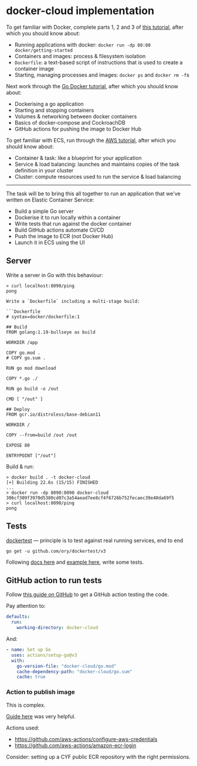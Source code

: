 # docker-cloud implementation

To get familiar with Docker, complete parts 1, 2 and 3 of [this tutorial](https://docs.docker.com/get-started/), after which you should know about:

- Running applications with docker: `docker run -dp 80:80 docker/getting-started`
- Containers and images: process & filesystem isolation
- `Dockerfile`: a text-based script of instructions that is used to create a container image
- Starting, managing processes and images: `docker ps` and `docker rm -f`s

Next work through the [Go Docker tutorial](https://docs.docker.com/language/golang/), after which you should know about:

- Dockerising a go application
- Starting and stopping containers
- Volumes & networking between docker containers
- Basics of docker-compose and CockroachDB
- GitHub actions for pushing the image to Docker Hub

To get familiar with ECS, run through the [AWS tutorial](https://aws.amazon.com/getting-started/hands-on/deploy-docker-containers/), after which you should know about:

- Container & task: like a blueprint for your application
- Service & load balancing: launches and maintains copies of the task definition in your cluster
- Cluster: compute resources used to run the service & load balancing

---

The task will be to bring this all together to run an application that we've written on Elastic Container Service:

- Build a simple Go server
- Dockerise it to run locally within a container
- Write tests that run against the docker container
- Build GitHub actions automate CI/CD
- Push the image to ECR (not Docker Hub)
- Launch it in ECS using the UI

## Server

Write a server in Go with this behaviour:

```console
> curl localhost:8090/ping
pong

Write a `Dockerfile` including a multi-stage build:

```Dockerfile
# syntax=docker/dockerfile:1

## Build
FROM golang:1.19-bullseye as build

WORKDIR /app

COPY go.mod .
# COPY go.sum .

RUN go mod download

COPY *.go ./

RUN go build -o /out

CMD [ "/out" ]

## Deploy
FROM gcr.io/distroless/base-debian11

WORKDIR /

COPY --from=build /out /out

EXPOSE 80

ENTRYPOINT ["/out"]
```

Build & run:

```console
> docker build . -t docker-cloud
[+] Building 22.6s (15/15) FINISHED
...
> docker run -dp 8090:8090 docker-cloud
306cf309f3970d5380cd07c3a54aead7ee8cf4f6726b752fecaec39e40da69f5
> curl localhost:8090/ping
pong
```

## Tests

[dockertest](https://github.com/ory/dockertest) — principle is to test against real running services, end to end

```console
go get -u github.com/ory/dockertest/v3
```

Following [docs here](https://github.com/ory/dockertest) and [example here](https://github.com/olliefr/docker-gs-ping), write some tests.

## GitHub action to run tests

Follow [this guide on GitHub](https://docs.github.com/en/actions/automating-builds-and-tests/building-and-testing-go) to get a GitHub action testing the code.

Pay attention to:

```yml
defaults:
  run:
    working-directory: docker-cloud
```

And:

```yml
- name: Set up Go
  uses: actions/setup-go@v3
  with:
    go-version-file: "docker-cloud/go.mod"
    cache-dependency-path: "docker-cloud/go.sum"
    cache: true
```

### Action to publish image

This is complex.

[Guide here](https://benoitboure.com/securely-access-your-aws-resources-from-github-actions) was very helpful.

Actions used:

- https://github.com/aws-actions/configure-aws-credentials
- https://github.com/aws-actions/amazon-ecr-login

Consider: setting up a CYF public ECR repository with the right permissions.
